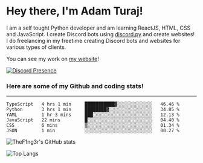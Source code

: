 # Hey there, I'm Adam Turaj!

I am a self tought Python developer and am learning ReactJS, HTML, CSS and JavaScript. I create Discord bots using [discord.py](https://github.com/Rapptz/discord.py) and create websites! I do freelancing in my freetime creating Discord bots and websites for various types of clients.

You can see my work on [my website](https://adamturaj.com)!

[![Discord Presence](https://lanyard.cnrad.dev/api/374147012599218176)](https://discord.com/users/374147012599218176)

### Here are some of my Github and coding stats!

---

<!--START_SECTION:waka-->

```text
TypeScript   4 hrs 1 min     ███████████▓░░░░░░░░░░░░░   46.46 %
Python       3 hrs 1 min     ████████▓░░░░░░░░░░░░░░░░   34.85 %
YAML         1 hr 3 mins     ███░░░░░░░░░░░░░░░░░░░░░░   12.13 %
JavaScript   22 mins         █░░░░░░░░░░░░░░░░░░░░░░░░   04.40 %
CSS          6 mins          ▒░░░░░░░░░░░░░░░░░░░░░░░░   01.34 %
JSON         1 min           ░░░░░░░░░░░░░░░░░░░░░░░░░   00.27 %
```

<!--END_SECTION:waka-->

![TheF1ng3r's GitHub stats](https://github-readme-stats.vercel.app/api?username=thef1ng3r&count_private=true&theme=dark)

![Top Langs](https://github-readme-stats.vercel.app/api/top-langs/?username=thef1ng3r&layout=compact&count_private=true&theme=dark)

